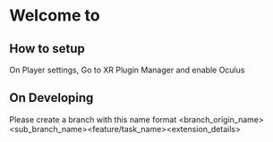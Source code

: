 # Welcome to <Insert name here>


## How to setup

On Player settings, Go to XR Plugin Manager and enable Oculus
  
## On Developing
  
Please create a branch with this name format <branch_origin_name><sub_branch_name><feature/task_name><extension_details>
  

